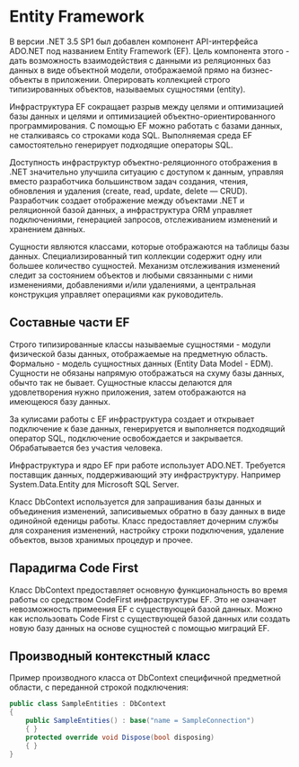 # Entity Framework

В версии .NET 3.5 SP1 был добавлен компонент API-интерфейса ADO.NET под названием Entity Framework (EF). Цель компонента этого - дать возможность взаимодействия с данными из реляционных баз данных в виде объектной модели, отображаемой прямо на бизнес-объекты в приложении. Оперировать коллекцией строго типизированных объектов, называемых сущностями (entity). 

Инфраструктура EF сокращает разрыв между целями и оптимизацией базы данных и целями и оптимизацией объектно-ориентированного программирования. С помощью EF можно работать с базами данных, не сталкиваясь со строками кода SQL. Выполняемая среда EF самостоятельно генерирует подходящие операторы SQL.

Доступность инфраструктур объектно-реляционного отображения  в .NET значительно улучшила ситуацию с доступом к данным, управляя вместо разработчика большинством задач создания, чтения, обновления и удаления (create, read, update, delete — CRUD). Разработчик создает отображение между объектами .NET и реляционной базой данных, а инфраструктура ORM управляет подключениями, генерацией запросов, отслеживанием изменений и хранением данных.

Сущности являются классами, которые отображаются на таблицы базы данных. Специализированный тип коллекции содержит одну или большее количество сущностей. Механизм отслеживания изменений следит за состоянием объектов и любыми связанными с ними изменениями, добавлениями и/или удалениями, а центральная конструкция управляет операциями как руководитель.

## Составные части EF

Строго типизированные классы называемые сущностями - модули физической базы данных, отображаемые на предметную область. Формально - модель сущностных данных (Entity Data Model - EDM). Сущности не обязаны напрямую отображаться на схуму базы данных, обычто так не бывает. Сущностные классы делаются для удовлетворения нужно приложения, затем отображаются на имеющеюся базу данных.

За кулисами работы с EF инфраструктура создает и открывает подключение к базе данных, генерируется и выполняется подходящий оператор SQL, подключение освобождается и закрывается. Обрабатывается без участия человека.

Инфраструктура и ядро EF при работе использует ADO.NET. Требуется поставщик данных, поддерживающий эту инфраструктуру. Например System.Data.Entity для Microsoft SQL Server. 

Класс DbContext используется для запрашивания базы данных и объединения изменений, записивыемых обратно в базу данных в виде одинойной еденицы работы. Класс предоставляет дочерним службы для сохранения изменений, настройку строки подключения, удаление объектов, вызов хранимых процедур и прочее.

## Парадигма Code First

Класс DbContext предоставляет основную функциональность во время работы со средством CodeFirst инфраструктуры EF. Это не означает невозможность примеения EF с существующей базой данных. Можно как использовать Code First с существующей базой данных или создать новую базу данных на основе сущностей с помощью миграций EF.

## Производный контекстный класс

Пример производного класса от DbContext специфичной предметной области, с переданной строкой подключения:

```csharp
public class SampleEntities : DbContext
{
    public SampleEntities() : base("name = SampleConnection")
    { }
    protected override void Dispose(bool disposing)
    { }
}
```







